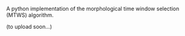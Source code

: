A python implementation of the morphological time window selection (MTWS) algorithm.

(to upload soon...)
